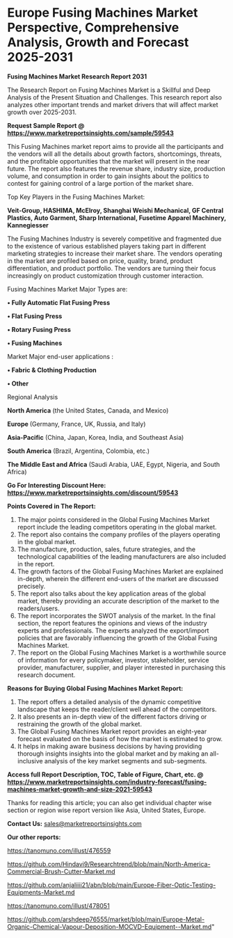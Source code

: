  # Europe Fusing Machines Market Perspective, Comprehensive Analysis, Growth and Forecast 2025-2031

<strong>Fusing Machines Market Research Report 2031</strong>

The Research Report on Fusing Machines Market is a Skillful and Deep Analysis of the Present Situation and Challenges. This research report also analyzes other important trends and market drivers that will affect market growth over 2025-2031.

<strong>Request Sample Report @ <a href=https://www.marketreportsinsights.com/sample/59543>https://www.marketreportsinsights.com/sample/59543</a></strong>

This Fusing Machines market report aims to provide all the participants and the vendors will all the details about growth factors, shortcomings, threats, and the profitable opportunities that the market will present in the near future. The report also features the revenue share, industry size, production volume, and consumption in order to gain insights about the politics to contest for gaining control of a large portion of the market share.

Top Key Players in the Fusing Machines Market:

<strong>Veit-Group, HASHIMA, McElroy, Shanghai Weishi Mechanical, GF Central Plastics, Auto Garment, Sharp International, Fusetime Apparel Machinery, Kannegiesser</strong>

The Fusing Machines Industry is severely competitive and fragmented due to the existence of various established players taking part in different marketing strategies to increase their market share. The vendors operating in the market are profiled based on price, quality, brand, product differentiation, and product portfolio. The vendors are turning their focus increasingly on product customization through customer interaction.

Fusing Machines Market Major Types are:

<strong>• Fully Automatic Flat Fusing Press

• Flat Fusing Press

• Rotary Fusing Press

• Fusing Machines</strong>

Market Major end-user applications :

<strong>• Fabric & Clothing Production

• Other</strong>

Regional Analysis

</u><strong><b>North America</b></strong> (the United States, Canada, and Mexico)

<strong><b>Europe </b></strong>(Germany, France, UK, Russia, and Italy)

<strong><b>Asia-Pacific</b></strong> (China, Japan, Korea, India, and Southeast Asia)

<strong><b>South America</b></strong> (Brazil, Argentina, Colombia, etc.)

<strong><b>The Middle East and Africa</b></strong> (Saudi Arabia, UAE, Egypt, Nigeria, and South Africa)

<strong>Go For Interesting Discount Here: <a href=https://www.marketreportsinsights.com/discount/59543>https://www.marketreportsinsights.com/discount/59543</a></strong>

<strong>Points Covered in The Report:</strong>
<ol>
  <li>The major points considered in the Global Fusing Machines Market report include the leading competitors operating in the global market.</li>
  <li>The report also contains the company profiles of the players operating in the global market.</li>
  <li>The manufacture, production, sales, future strategies, and the technological capabilities of the leading manufacturers are also included in the report.</li>
  <li>The growth factors of the Global Fusing Machines Market are explained in-depth, wherein the different end-users of the market are discussed precisely.</li>
  <li>The report also talks about the key application areas of the global market, thereby providing an accurate description of the market to the readers/users.</li>
  <li>The report incorporates the SWOT analysis of the market. In the final section, the report features the opinions and views of the industry experts and professionals. The experts analyzed the export/import policies that are favorably influencing the growth of the Global Fusing Machines Market.</li>
  <li>The report on the Global Fusing Machines Market is a worthwhile source of information for every policymaker, investor, stakeholder, service provider, manufacturer, supplier, and player interested in purchasing this research document.</li>
</ol>
<strong>Reasons for Buying Global Fusing Machines Market Report:</strong>

<ol>
  <li>The report offers a detailed analysis of the dynamic competitive landscape that keeps the reader/client well ahead of the competitors.</li>
  <li>It also presents an in-depth view of the different factors driving or restraining the growth of the global market.</li>
  <li>The Global Fusing Machines Market report provides an eight-year forecast evaluated on the basis of how the market is estimated to grow.</li>
  <li>It helps in making aware business decisions by having providing thorough insights insights into the global market and by making an all-inclusive analysis of the key market segments and sub-segments.</li>
</ol>
<strong>Access full Report Description, TOC, Table of Figure, Chart, etc. @ <a href=https://www.marketreportsinsights.com/industry-forecast/fusing-machines-market-growth-and-size-2021-59543>https://www.marketreportsinsights.com/industry-forecast/fusing-machines-market-growth-and-size-2021-59543</a></strong>


Thanks for reading this article; you can also get individual chapter wise section or region wise report version like Asia, United States, Europe.

<strong>Contact Us:</strong>
sales@marketreportsinsights.com

<strong>Our other reports:</strong>

<a href=https://tanomuno.com/illust/476559>https://tanomuno.com/illust/476559</a>

<a href=https://github.com/Hindavi9/Researchtrend/blob/main/North-America-Commercial-Brush-Cutter-Market.md>https://github.com/Hindavi9/Researchtrend/blob/main/North-America-Commercial-Brush-Cutter-Market.md</a>

<a href=https://github.com/anjaliiii21/abn/blob/main/Europe-Fiber-Optic-Testing-Equipments-Market.md>https://github.com/anjaliiii21/abn/blob/main/Europe-Fiber-Optic-Testing-Equipments-Market.md</a>

<a href=https://tanomuno.com/illust/478051>https://tanomuno.com/illust/478051</a>

<a href=https://github.com/arshdeep76555/market/blob/main/Europe-Metal-Organic-Chemical-Vapour-Deposition-MOCVD-Equipment--Market.md>https://github.com/arshdeep76555/market/blob/main/Europe-Metal-Organic-Chemical-Vapour-Deposition-MOCVD-Equipment--Market.md</a>"

